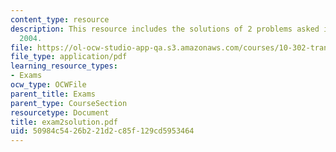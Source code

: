 ```yaml
---
content_type: resource
description: This resource includes the solutions of 2 problems asked in exam 2, fall
  2004.
file: https://ol-ocw-studio-app-qa.s3.amazonaws.com/courses/10-302-transport-processes-fall-2004/50984c5426b221d2c85f129cd5953464_exam2solution.pdf
file_type: application/pdf
learning_resource_types:
- Exams
ocw_type: OCWFile
parent_title: Exams
parent_type: CourseSection
resourcetype: Document
title: exam2solution.pdf
uid: 50984c54-26b2-21d2-c85f-129cd5953464
---
```

